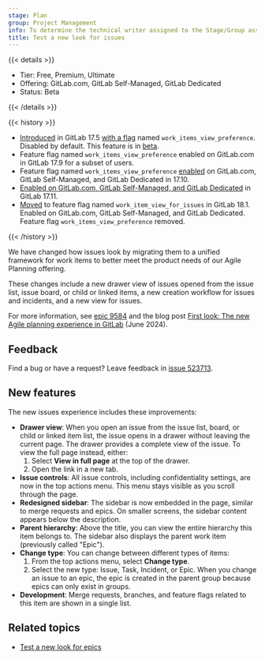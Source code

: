 ```yaml
---
stage: Plan
group: Project Management
info: To determine the technical writer assigned to the Stage/Group associated with this page, see https://handbook.gitlab.com/handbook/product/ux/technical-writing/#assignments
title: Test a new look for issues
---
```


{{< details >}}

- Tier: Free, Premium, Ultimate
- Offering: GitLab.com, GitLab Self-Managed, GitLab Dedicated
- Status: Beta

{{< /details >}}

{{< history >}}

- [Introduced](https://gitlab.com/groups/gitlab-org/-/epics/9584) in GitLab 17.5 [with a flag](../../../administration/feature_flags.md) named `work_items_view_preference`. Disabled by default. This feature is in [beta](../../../policy/development_stages_support.md#beta).
- Feature flag named `work_items_view_preference` enabled on GitLab.com in GitLab 17.9 for a subset of users.
- Feature flag named `work_items_view_preference` [enabled](https://gitlab.com/gitlab-org/gitlab/-/merge_requests/184496) on GitLab.com, GitLab Self-Managed, and GitLab Dedicated in 17.10.
- [Enabled on GitLab.com, GitLab Self-Managed, and GitLab Dedicated](https://gitlab.com/gitlab-org/gitlab/-/issues/482931) in GitLab 17.11.
- [Moved](https://gitlab.com/gitlab-org/gitlab/-/issues/482931) to feature flag named `work_item_view_for_issues` in GitLab 18.1. Enabled on GitLab.com, GitLab Self-Managed, and GitLab Dedicated. Feature flag `work_items_view_preference` removed.

{{< /history >}}

<!-- Incorporate this content into issues/index.md or managing_issues.md and redirect this page there -->

We have changed how issues look by migrating them to a unified framework for work items to better
meet the product needs of our Agile Planning offering.

These changes include a new drawer view of issues opened from the issue list, issue board, or child or linked items, a new creation workflow for issues and incidents, and a new view for issues.

For more information, see [epic 9584](https://gitlab.com/groups/gitlab-org/-/epics/9584) and the
blog post
[First look: The new Agile planning experience in GitLab](https://about.gitlab.com/blog/2024/06/18/first-look-the-new-agile-planning-experience-in-gitlab/) (June 2024).

## Feedback

Find a bug or have a request? Leave feedback in [issue 523713](https://gitlab.com/gitlab-org/gitlab/-/issues/523713).

## New features

The new issues experience includes these improvements:

- **Drawer view**: When you open an issue from the issue list, board, or child or linked item list, the issue opens in a
  drawer without leaving the current page.
  The drawer provides a complete view of the issue.
  To view the full page instead, either:
  1. Select **View in full page** at the top of the drawer.
  1. Open the link in a new tab.
- **Issue controls**: All issue controls, including confidentiality settings, are now in the top actions menu.
  This menu stays visible as you scroll through the page.
- **Redesigned sidebar**: The sidebar is now embedded in the page, similar to merge requests and epics.
  On smaller screens, the sidebar content appears below the description.
- **Parent hierarchy**: Above the title, you can view the entire hierarchy this item belongs to.
  The sidebar also displays the parent work item (previously called "Epic").
- **Change type**: You can change between different types of items:
  1. From the top actions menu, select **Change type**.
  1. Select the new type: Issue, Task, Incident, or Epic.
     When you change an issue to an epic, the epic is created in the parent group because epics can
     only exist in groups.
- **Development**: Merge requests, branches, and feature flags related to this item are shown in a single list.

## Related topics

- [Test a new look for epics](../../group/epics/epic_work_items.md)
